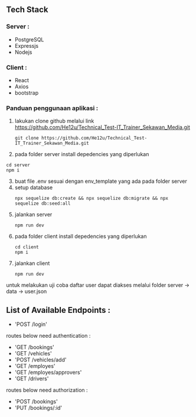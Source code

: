 ## Tech Stack

### Server :
- PostgreSQL
- Expressjs
- Nodejs
### Client :
- React
- Axios
- bootstrap

### Panduan penggunaan aplikasi :
1. lakukan clone github melalui link https://github.com/He12u/Technical_Test-IT_Trainer_Sekawan_Media.git
   ```
   git clone https://github.com/He12u/Technical_Test-IT_Trainer_Sekawan_Media.git
   ```
2. pada folder server install depedencies yang diperlukan
```
cd server
npm i
```
3. buat file .env sesuai dengan env_template yang ada pada folder server
4. setup database
   ```
   npx sequelize db:create && npx sequelize db:migrate && npx sequelize db:seed:all
   ```
5. jalankan server
   ```
   npm run dev
   ```
7. pada folder client install depedencies yang diperlukan
   ```
   cd client
   npm i
   ```
9. jalankan client
   ```
   npm run dev
   ```

untuk melakukan uji coba daftar user dapat diakses melalui folder server -> data -> user.json

## List of Available Endpoints :

- 'POST /login'

routes below need authentication :

- 'GET /bookings'
- 'GET /vehicles'
- 'POST /vehicles/add'
- 'GET /employes'
- 'GET /employes/approvers'
- 'GET /drivers'

routes below need authorization :

- 'POST /bookings'
- 'PUT /bookings/:id'

&nbsp;


   
